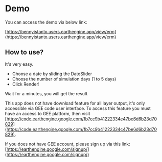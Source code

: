 # Demo

You can access the demo via below link:

[https://bennyistanto.users.earthengine.app/view/erm](https://bennyistanto.users.earthengine.app/view/erm)

## How to use?

It's very easy.

- Choose a date by sliding the DateSlider
- Choose the number of simulation days (1 to 5 days)
- Click Render!

Wait for a minutes, you will get the result.

This app does not have download feature for all layer output, it's only accessible via GEE code user interface. To access this feature you must have an access to GEE platform, then visit [https://code.earthengine.google.com/fb7cc9b41222334c47be6d6b23d70829](https://code.earthengine.google.com/fb7cc9b41222334c47be6d6b23d70829).

If you does not have GEE account, please sign up via this link: [https://earthengine.google.com/signup/](https://earthengine.google.com/signup/)
